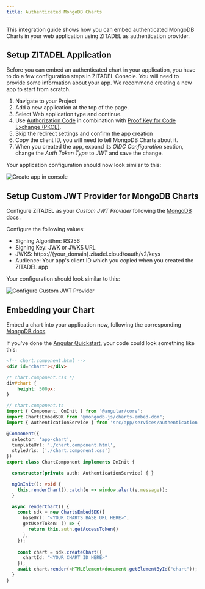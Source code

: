 ```yaml
---
title: Authenticated MongoDB Charts
---
```


This integration guide shows how you can embed authenticated MongoDB Charts in your web application using ZITADEL as authentication provider.

## Setup ZITADEL Application

Before you can embed an authenticated chart in your application, you have to do a few configuration steps in ZITADEL Console.
You will need to provide some information about your app. We recommend creating a new app to start from scratch.

1. Navigate to your Project
2. Add a new application at the top of the page.
3. Select Web application type and continue.
4. Use [Authorization Code](../../apis/openidoauth/grant-types#authorization-code) in combination with [Proof Key for Code Exchange (PKCE)](../../apis/openidoauth/grant-types#proof-key-for-code-exchange).
5. Skip the redirect settings and confirm the app creation
6. Copy the client ID, you will need to tell MongoDB Charts about it.
7. When you created the app, expand its _OIDC Configuration_ section, change the _Auth Token Type_ to _JWT_ and save the change.

Your application configuration should now look similar to this:

![Create app in console](/img/integrations/mongodb-charts-app-create-light.png)

## Setup Custom JWT Provider for MongoDB Charts

Configure ZITADEL as your _Custom JWT Provider_ following the [MongoDB docs](https://docs.mongodb.com/charts/configure-auth-providers/) .

Configure the following values:
- Signing Algorithm: RS256
- Signing Key: JWK or JWKS URL
- JWKS: https://{your_domain}.zitadel.cloud/oauth/v2/keys
- Audience: Your app's client ID which you copied when you created the ZITADEL app

Your configuration should look similar to this:

![Configure Custom JWT Provider](/img/integrations/mongodb-charts-auth-provider-light.png)

## Embedding your Chart

Embed a chart into your application now, following the corresponding [MongoDB docs](https://docs.mongodb.com/charts/saas/embed-chart-jwt-auth/).

If you've done the [Angular Quickstart](../../examples/login/angular.md), your code could look something like this:

```html
<!-- chart.component.html -->
<div id="chart"></div>
```

```css
/* chart.component.css */
div#chart {
    height: 500px;    
}
```

```ts
// chart.component.ts
import { Component, OnInit } from '@angular/core';
import ChartsEmbedSDK from "@mongodb-js/charts-embed-dom";
import { AuthenticationService } from 'src/app/services/authentication.service';

@Component({
  selector: 'app-chart',
  templateUrl: './chart.component.html',
  styleUrls: ['./chart.component.css']
})
export class ChartComponent implements OnInit {

  constructor(private auth: AuthenticationService) { }

  ngOnInit(): void {
    this.renderChart().catch(e => window.alert(e.message));    
  }

  async renderChart() {
    const sdk = new ChartsEmbedSDK({
      baseUrl: "<YOUR CHARTS BASE URL HERE>",
      getUserToken: () => {
        return this.auth.getAccessToken()
      },
    });
  
    const chart = sdk.createChart({
      chartId: "<YOUR CHART ID HERE>"
    });
    await chart.render(<HTMLElement>document.getElementById("chart"));
  }  
}
```
